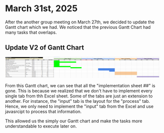 # March 31st, 2025

After the another group meeting on March 27th, we decided to update the Gantt chart which we had. We noticed that the previous Gantt Chart had many tasks that overlaps.

## Update V2 of Gantt Chart
![Gantt Chart V2](GANTT_Chart_V2.png)

From this Gantt chart, we can see that all the "implementation sheet ##" is gone. This is because we realized that we don't have to implement every single tab from thh Excel sheet. Some of the tabs are just an extension to another. For instance, the "input" tab is the layout for the "process" tab. Hence, we only need to implement the "input" tab from the Excel and use javasrcipt to process that information.

This allowed us the simply our Gantt chart and make the tasks more understandable to execute later on.